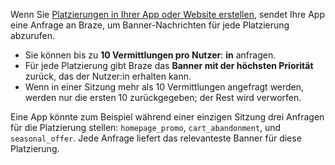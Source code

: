 Wenn Sie [Platzierungen in Ihrer App oder Website erstellen]({{site.baseurl}}/developer_guide/banners/placements/#requestBannersRefresh), sendet Ihre App eine Anfrage an Braze, um Banner-Nachrichten für jede Platzierung abzurufen.  

- Sie können bis zu **10 Vermittlungen pro Nutzer**: **in** anfragen.  
- Für jede Platzierung gibt Braze das **Banner mit der höchsten Priorität** zurück, das der Nutzer:in erhalten kann.  
- Wenn in einer Sitzung mehr als 10 Vermittlungen angefragt werden, werden nur die ersten 10 zurückgegeben; der Rest wird verworfen.  

Eine App könnte zum Beispiel während einer einzigen Sitzung drei Anfragen für die Platzierung stellen: `homepage_promo`, `cart_abandonment`, und `seasonal_offer`. Jede Anfrage liefert das relevanteste Banner für diese Platzierung.
